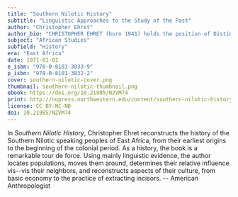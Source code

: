 ```yaml
---
title: "Southern Nilotic History"
subtitle: "Linguistic Approaches to the Study of the Past"
author: "Christopher Ehret"
author_bio: "CHRISTOPHER EHRET (born 1941) holds the position of Distinguished Research Professor at the University of California at Los Angeles. He is the author of several books including History and the Testimony of Language, The Civilizations of Africa: A History to 1800, and A Historical-Comparative Reconstruction of Nilo-Saharan."
subject: "African Studies"
subfield: "History"
era: "East Africa"
date: 1971-01-01
e_isbn: "978-0-8101-3833-9"
p_isbn: "978-0-8101-3832-2"
cover: southern-nilotic-cover.png
thumbnail: southern-nilotic-thumbnail.png
ebook: https://doi.org/10.21985/N2VM74
print: http://nupress.northwestern.edu/content/southern-nilotic-history
license: CC BY-NC-ND
doi: 10.21985/N2VM74
---
```

In _Southern Nilotic History_, Christopher Ehret reconstructs the history of the Southern Nilotic speaking peoples of East Africa, from their earliest origins to the beginning of the colonial period. As a history, the book is a remarkable tour de force. Using mainly linguistic evidence, the author locates populations, moves them around, determines their relative influence vis--vis their neighbors, and reconstructs aspects of their culture, from basic economy to the practice of extracting incisors. -- American Anthropologist
